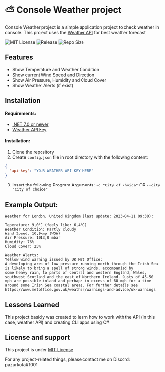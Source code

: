# ⛅ Console Weather project
Console Weather project is a simple application project to check weather in console. This project uses the [Weather API](https://www.weatherapi.com/) for best weather forecast




![MIT License](https://img.shields.io/badge/License-MIT-green.svg) 
![Release](https://img.shields.io/github/v/release/pazurkota/console-weather?include_prereleases)
![Repo Size](https://img.shields.io/github/repo-size/pazurkota/console-weather)


## Features

- Show Temperature and Weather Condition
- Show current Wind Speed and Direction
- Show Air Pressure, Humidity and Cloud Cover
- Show Weather Alerts (if exist)



## Installation

#### Requirements:
- [.NET 7.0 or newer](https://dotnet.microsoft.com/en-us/download)
- [Weather API Key](https://www.weatherapi.com)
    
#### Installation:
1. Clone the repository
2. Create `config.json` file in root directory with the following content:
```json
{
  "api-key": "YOUR WEATHER API KEY HERE"
}
```
3. Insert the following Program Arguments: 
`-c "City of choice"` OR `--city "City of choice"`
## Example Output:
```
Weather for London, United Kingdom (last update: 2023-04-11 09:30):

Teperature: 9,0°C (feels like: 6,4°C)
Weather Condition: Partly cloudy
Wind Speed: 16,9kmp (WSW)
Air Pressure: 1013,0 mbar
Humidity: 76%
Cloud Cover: 25%

Weather Alerts:
Yellow wind warning issued by UK Met Office:
A developing area of low pressure running north through the Irish Sea is likely to bring a spell of strong winds, accompanied by 
some heavy rain, to parts of central and western England, Wales, southwest Scotland and the east of Northern Ireland. Gusts of 45-50 
mph are possible inland and perhaps in excess of 60 mph for a time around some Irish Sea coastal areas. For further details see 
https://www.metoffice.gov.uk/weather/warnings-and-advice/uk-warnings
```


## Lessons Learned

This project basicly was created to learn how to work with the API (in this case, weather API) and creating CLI apps using C#


## License and support
This project is under [MIT License](https://choosealicense.com/licenses/mit/)

For any project-related things, please contact me on Discord: pazurkota#1001
